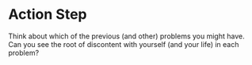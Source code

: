Action Step
===========

Think about which of the previous (and other) problems you might have. 
Can you see the root of discontent with yourself (and your life) in each problem?
